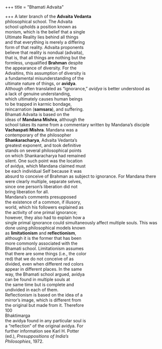 +++
title = "Bhamati Advaita"

+++
A later branch of the **Advaita Vedanta**  
philosophical school. The Advaita  
school upholds a position known as  
monism, which is the belief that a single  
Ultimate Reality lies behind all things  
and that everything is merely a differing  
form of that reality. Advaita proponents  
believe that reality is nondual (advaita),  
that is, that all things are nothing but the  
formless, unqualified **Brahman** despite  
the appearance of diversity. For the  
Advaitins, this assumption of diversity is  
a fundamental misunderstanding of the  
ultimate nature of things, or **avidya**.  
Although often translated as “ignorance,” *avidya* is better understood as  
a lack of genuine understanding,  
which ultimately causes human beings  
to be trapped in karmic bondage,  
reincarnation (**samsara**), and suffering.  
Bhamati Advaita is based on the  
ideas of **Mandana Mishra**, although the  
school takes its name from a commentary written by Mandana’s disciple  
**Vachaspati Mishra**. Mandana was a  
contemporary of the philosopher  
**Shankaracharya**, Advaita Vedanta’s  
greatest exponent, and took definitive  
stands on several philosophical points  
on which Shankaracharya had remained  
silent. One such point was the location  
of avidya, which Mandana claimed must  
be each individual Self because it was  
absurd to conceive of Brahman as subject to ignorance. For Mandana there  
were clearly multiple, separate selves,  
since one person’s liberation did not  
bring liberation for all.  
Mandana’s comments presupposed  
the existence of a common, if illusory,  
world, which his followers explained as  
the activity of one primal ignorance;  
however, they also had to explain how a  
single primal ignorance could simultaneously affect multiple souls. This was  
done using philosophical models known  
as **limitationism** and **reflectionism**,  
although it is the former that has been  
more commonly associated with the  
Bhamati school. Limitationism assumes  
that there are some things (i.e., the color  
red) that we do not conceive of as  
divided, even when different red colors  
appear in different places. In the same  
way, the Bhamati school argued, avidya  
can be found in multiple souls at  
the same time but is complete and  
undivided in each of them.  
Reflectionism is based on the idea of a  
mirror’s image, which is different from  
the original but made from it. Therefore  
100  
Bhaktimarga  
the avidya found in any particular soul is  
a “reflection” of the original avidya. For  
further information see Karl H. Potter  
(ed.), *Presuppositions of India’s*  
*Philosophies*, 1972.